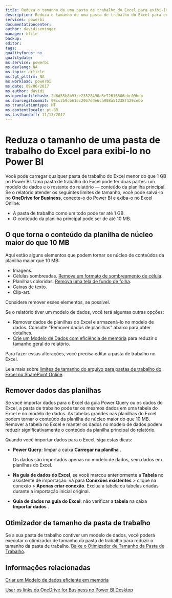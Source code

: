 ```yaml
---
title: Reduza o tamanho de uma pasta de trabalho do Excel para exibi-lo no Power BI
description: Reduza o tamanho de uma pasta de trabalho do Excel para exibi-lo no Power BI
services: powerbi
documentationcenter: 
author: davidiseminger
manager: kfile
backup: 
editor: 
tags: 
qualityfocus: no
qualitydate: 
ms.service: powerbi
ms.devlang: NA
ms.topic: article
ms.tgt_pltfrm: NA
ms.workload: powerbi
ms.date: 09/06/2017
ms.author: davidi
ms.openlocfilehash: 2d6d55b8b93ce23528490a3e72616806ebc09beb
ms.sourcegitcommit: 99cc3b9cb615c2957dde6ca908a51238f129cebb
ms.translationtype: HT
ms.contentlocale: pt-BR
ms.lasthandoff: 11/13/2017
---
```

# <a name="reduce-the-size-of-an-excel-workbook-to-view-it-in-power-bi"></a>Reduza o tamanho de uma pasta de trabalho do Excel para exibi-lo no Power BI
Você pode carregar qualquer pasta de trabalho do Excel menor do que 1 GB no Power BI. Uma pasta de trabalho do Excel pode ter duas partes: um modelo de dados e o restante do relatório — conteúdo da planilha principal. Se o relatório atender os seguintes limites de tamanho, você pode salvá-lo no **OneDrive for Business**, conecte-o do Power BI e exiba-o no Excel Online:

* A pasta de trabalho como um todo pode ter até 1 GB.
* O conteúdo da planilha principal pode ser de até 10 MB.

## <a name="what-makes-core-worksheet-contents-larger-than-10-mb"></a>O que torna o conteúdo da planilha de núcleo maior do que 10 MB
Aqui estão alguns elementos que podem tornar os núcleo de conteúdos da planilha maior que 10 MB:

* Imagens.
* Células sombreadas. [Remova um formato de sombreamento de célula](https://support.office.com/article/Add-or-change-the-background-color-of-cells-ac10f131-b847-428f-b656-d65375fb815e).
* Planilhas coloridas. [Remova uma tela de fundo de folha](https://support.office.com/en-US/article/add-or-remove-a-sheet-background-3577a762-8450-4556-96a2-cc265abc00a8).
* Caixas de texto.
* Clip-art.

Considere remover esses elementos, se possível. 

Se o relatório tiver um modelo de dados, você terá algumas outras opções: 

* Remover dados de planilhas do Excel e armazená-lo no modelo de dados. Consulte "Remover dados de planilhas" abaixo para obter detalhes. 
* [Crie um Modelo de Dados com eficiência de memória](https://support.office.com/article/Create-a-memory-efficient-Data-Model-using-Excel-2013-and-the-Power-Pivot-add-in-951c73a9-21c4-46ab-9f5e-14a2833b6a70) para reduzir o tamanho geral do relatório.

Para fazer essas alterações, você precisa editar a pasta de trabalho no Excel.

Leia mais sobre [limites de tamanho do arquivo para pastas de trabalho do Excel no SharePoint Online](https://support.office.com/article/File-size-limits-for-workbooks-in-SharePoint-Online-9e5bc6f8-018f-415a-b890-5452687b325e).

## <a name="remove-data-from-worksheets"></a>Remover dados das planilhas
Se você importar dados para o Excel da guia Power Query ou os dados do Excel, a pasta de trabalho pode ter os mesmos dados em uma tabela do Excel e no modelo de dados. As tabelas grandes nas planilhas do Excel podem tornar o conteúdo da planilha de núcleo maior do que 10 MB. Remover a tabela no Excel e manter os dados no modelo de dados podem reduzir significativamente o conteúdo da planilha principal do relatório. 

Quando você importar dados para o Excel, siga estas dicas:

* **Power Query**: limpar a caixa **Carregar na planilha** .
  
  Os dados são importados apenas no modelo de dados, sem dados em planilhas do Excel.
* **Na guia de dados do Excel**, se você marcou anteriormente a **Tabela** no assistente de importação: vá para **Conexões existentes** \> clique na conexão \> **Apenas criar conexão**. Exclua a tabela ou tabelas criadas durante a importação inicial original.
* **Guia de dados na guia do Excel**: não verificar a **tabela** na caixa **Importar dados** .

## <a name="workbook-size-optimizer"></a>Otimizador de tamanho da pasta de trabalho
Se a sua pasta de trabalho contiver um modelo de dados, você poderá executar o otimizador de tamanho da pasta de trabalho para reduzir o tamanho da pasta de trabalho. [Baixe o Otimizador de Tamanho da Pasta de Trabalho](https://www.microsoft.com/en-us/download/details.aspx?id=38793).

## <a name="related-info"></a>Informações relacionadas
[Criar um Modelo de dados eficiente em memória](https://support.office.com/article/Create-a-memory-efficient-Data-Model-using-Excel-2013-and-the-Power-Pivot-add-in-951c73a9-21c4-46ab-9f5e-14a2833b6a70)

[Usar os links do OneDrive for Business no Power BI Desktop](desktop-use-onedrive-business-links.md)

